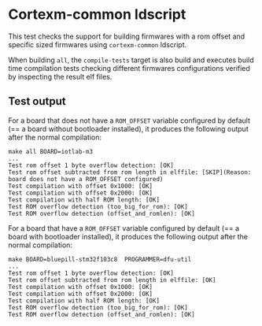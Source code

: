 Cortexm-common ldscript
=======================

This test checks the support for building firmwares with a rom offset and
specific sized firmwares using `cortexm-common` ldscript.

When building `all`, the `compile-tests` target is also build and executes build
time compilation tests checking different firmwares configurations verified by
inspecting the result elf files.


Test output
-----------

For a board that does not have a `ROM_OFFSET` variable configured by default
(== a board without bootloader installed), it produces the following output
after the normal compilation:

```
make all BOARD=iotlab-m3
...
Test rom offset 1 byte overflow detection: [OK]
Test rom offset subtracted from rom length in elffile: [SKIP](Reason: board does not have a ROM_OFFSET configured)
Test compilation with offset 0x1000: [OK]
Test compilation with offset 0x2000: [OK]
Test compilation with half ROM length: [OK]
Test ROM overflow detection (too_big_for_rom): [OK]
Test ROM overflow detection (offset_and_romlen): [OK]
```

For a board that have a `ROM_OFFSET` variable configured by default (== a board
with bootloader installed), it produces the following output after the normal
compilation:

```
make BOARD=bluepill-stm32f103c8  PROGRAMMER=dfu-util
...
Test rom offset 1 byte overflow detection: [OK]
Test rom offset subtracted from rom length in elffile: [OK]
Test compilation with offset 0x1000: [OK]
Test compilation with offset 0x2000: [OK]
Test compilation with half ROM length: [OK]
Test ROM overflow detection (too_big_for_rom): [OK]
Test ROM overflow detection (offset_and_romlen): [OK]
```
